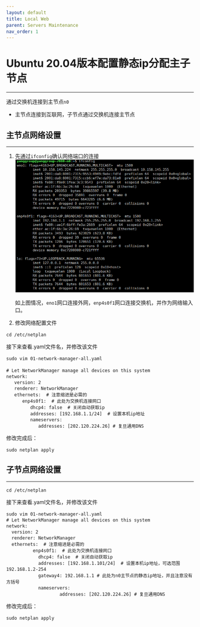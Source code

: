 ```yaml
---
layout: default
title: Local Web
parent: Servers Maintenance
nav_order: 1
---
```


# Ubuntu 20.04版本配置静态ip分配主子节点

---

通过交换机连接到主节点`n0`

- 主节点连接到互联网，子节点通过交换机连接主节点

## 主节点网络设置

---

1. 先通过`ifconfig`确认网络端口的连接
    <img src="/Figures/ifconfig.png" alt="ifconfig" style="zoom:80%;" />

   如上图情况，`eno1`网口连接外网，`enp4s0f1`网口连接交换机，并作为网络输入口。

2. 修改网络配置文件
  ```shell
  cd /etc/netplan
  ```
  接下来查看.yaml文件名，并修改该文件

  ```shell
  sudo vim 01-network-manager-all.yaml
  
  # Let NetworkManager manage all devices on this system
  network:
     version: 2
     renderer: NetworkManager
     ethernets:  # 注意缩进是必需的
        enp4s0f1:  # 此处为交换机连接网口
           dhcp4: false  # 关闭自动获取ip
           addresses: [192.168.1.1/24]  # 设置本机ip地址
           nameservers:
              addresses: [202.120.224.26] # 复旦通用DNS
  ```
  
  修改完成后：
  ```shell               
  sudo netplan apply
   ```

## 子节点网络设置

---

  ```shell
  cd /etc/netplan
  ```
  接下来查看.yaml文件名，并修改该文件
  ```shell
  sudo vim 01-network-manager-all.yaml
  # Let NetworkManager manage all devices on this system
  network:
    version: 2
    renderer: NetworkManager
    ethernets:  # 注意缩进是必需的
            enp4s0f1:  # 此处为交换机连接网口
              dhcp4: false  # 关闭自动获取ip
              addresses: [192.168.1.101/24]  # 设置本机ip地址，可选范围192.168.1.2-254
              gateway4: 192.168.1.1 # 此处为n0主节点的静态ip地址，并且注意没有方括号
              nameservers:
                      addresses: [202.120.224.26] # 复旦通用DNS
  ```                  
  修改完成后：
  ```shell               
  sudo netplan apply
  ```
